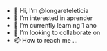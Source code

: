 - 👋 Hi, I’m @longareteleticia
- 👀 I’m interested in aprender
- 🌱 I’m currently learning 1 ano
- 💞️ I’m looking to collaborate on
- 📫 How to reach me ...

<!---
longareteleticia/longareteleticia is a ✨ special ✨ repository because its `README.md` (this file) appears on your GitHub profile.
You can click the Preview link to take a look at your changes.
--->
